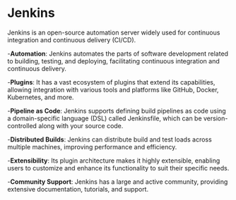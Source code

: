 # Jenkins
Jenkins is an open-source automation server widely used for continuous integration and continuous delivery (CI/CD).


-**Automation**: Jenkins automates the parts of software development related to building, testing, and deploying, facilitating continuous integration and continuous delivery.


-**Plugins**: It has a vast ecosystem of plugins that extend its capabilities, allowing integration with various tools and platforms like GitHub, Docker, Kubernetes, and more.


-**Pipeline as Code**: Jenkins supports defining build pipelines as code using a domain-specific language (DSL) called Jenkinsfile, which can be version-controlled along with your source code.


-**Distributed Builds**: Jenkins can distribute build and test loads across multiple machines, improving performance and efficiency.


-**Extensibility**: Its plugin architecture makes it highly extensible, enabling users to customize and enhance its functionality to suit their specific needs.


-**Community Support**: Jenkins has a large and active community, providing extensive documentation, tutorials, and support.
